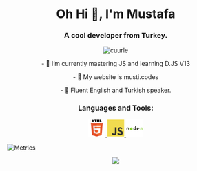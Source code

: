 <h1 align="center">Oh Hi 👋, I'm Mustafa</h1>
<h3 align="center">A cool developer from Turkey.</h3>

<p align="center"> <img src="https://komarev.com/ghpvc/?username=cuurle&label=Profile%20views&color=0e75b6&style=flat" alt="cuurle" /> </p>
<p align="center">
- 🌱 I’m currently mastering JS and learning D.JS V13
<p align="center">
- 📝 My website is musti.codes
<p align="center">
- 💬 Fluent English and Turkish speaker.

</p>
</p>
</p>
</p>


<h3 align="center">Languages and Tools:</h3>
<p align="center"> <a href="https://www.w3.org/html/" target="_blank"> <img src="https://raw.githubusercontent.com/devicons/devicon/master/icons/html5/html5-original-wordmark.svg" alt="html5" width="40" height="40"/> </a> <a href="https://developer.mozilla.org/en-US/docs/Web/JavaScript" target="_blank"> <img src="https://raw.githubusercontent.com/devicons/devicon/master/icons/javascript/javascript-original.svg" alt="javascript" width="40" height="40"/> </a> <a href="https://nodejs.org" target="_blank"> <img src="https://raw.githubusercontent.com/devicons/devicon/master/icons/nodejs/nodejs-original-wordmark.svg" alt="nodejs" width="40" height="40"/> </a> </p>

![Metrics](https://metrics.lecoq.io/Cuurle?template=classic&languages=1&introduction=1&people=1&achievements=1&pagespeed=1&tweets=1&languages.skipped=Cuurle&languages.limit=8&languages.sections=most-used&languages.colors=github&languages.threshold=0%25&languages.indepth=false&languages.analysis.timeout=15&languages.categories=markup%2C%20programming&languages.recent.categories=markup%2C%20programming&languages.recent.load=300&languages.recent.days=14&introduction.title=true&people.limit=24&people.size=28&people.types=followers%2C%20following&people.identicons=false&people.shuffle=false&achievements.threshold=C&achievements.secrets=true&achievements.display=compact&achievements.limit=0&pagespeed.url=musti.codes&pagespeed.detailed=false&pagespeed.screenshot=false&tweets.attachments=true&tweets.limit=2&tweets.user=RedMustafaPanda&config.timezone=Europe%2FIstanbul&config.twemoji=true)

<p align="center">
  <img src="https://lanyard-profile-readme.vercel.app/api/515548625682694169?idleMessage=resting%20(or%20probably%20in%20school)" />
</p>
